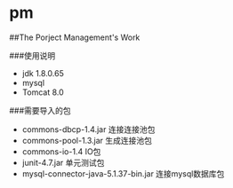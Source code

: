 # pm
##The Porject Management's Work

###使用说明
- jdk 1.8.0.65
- mysql
- Tomcat 8.0

###需要导入的包
- commons-dbcp-1.4.jar	连接连接池包
- commons-pool-1.3.jar	生成连接池包
- commons-io-1.4			IO包
- junit-4.7.jar			  	单元测试包
- mysql-connector-java-5.1.37-bin.jar	连接mysql数据库包